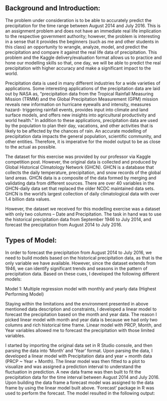 ## Background and Introduction:

The problem under consideration is to be able to accurately predict the precipitation for the  time range between August 2014 and July 2016. This is an assignment problem and does not have an immediate real life implication to the respective government authority; however, the problem is interesting in a sense that it provides the beginners (such as me and other students in this class) an opportunity to wrangle, analyze, model, and predict the precipitation and compare it against the real life data of precipitation. This problem and the Kaggle delivery/evaluation format allows us to practice and hone our modelling skills so that, one day, we will be able to predict the real precipitation with higher accuracy and make a significant impact to the world.

Precipitation data is used in many different industries for a wide varieties of applications. Some interesting applications of the precipitation data are laid out by NASA as, “precipitation data from the Tropical Rainfall Measuring Mission (TRMM) and the Global Precipitation Measurement (GPM) mission reveals new information on hurricane eyewalls and intensity, measures hazard- triggering rainfall events, provides input into climate and land surface models, and offers new insights into agricultural productivity and world health.” In addition to these applications, precipitation data are used by the population to plan their day, vacations, and other activities that is likely to be affected by the chances of rain. An accurate modelling of precipitation data impacts the general population, scientific community, and other entities. Therefore, it is imperative for the model output to be as close to the actual as possible.

The dataset for this exercise was provided by our professor via Kaggle competition post. However, the original data is collected and produced by Global Historical Climatology Network (GHCN). GHCN is a database that collects the daily temperature, precipitation, and snow records of the global land areas. GHCN data is a composite of the data formed by merging and validating data from different sources. There are over 40 variables in the GHCN-daily data set that replaced the older NCDC maintained data sets. GHCN is the world’s largest collection of daily climatological data with over 1.4 billion data values.

However, the dataset we received for this modelling exercise was a dataset with only two columns – Date and Precipitation. The task in hand was to use the historical precipitation data from September 1946 to July 2014, and forecast the precipitation from August 2014 to July  2016.

## Types of Model:

In order to forecast the precipitation from August 2014 to July 2016, we need to build models based on the historical precipitation data, as that is the only variable we have available.  However, since the dataset extends from 1946, we can identify significant trends and seasons in the pattern of precipitation data. Based on these cues, I developed the following different models:
 

Model 1: Multiple regression model with monthly and yearly data (Highest Performing Model)

Staying within the limitations and the environment presented in above mentioned data description and constraints, I developed a linear model to forecast the precipitation based on the month and year data. The reason I picked linear model with month and year data is because we had only two columns and rich historical time frame. Linear model with PRCP, Month, and Year variables allowed me to forecast the precipitation with those limited variables.

I started by importing the original data set in R Studio console, and then parsing the data into ‘Month’ and ‘Year’ format. Upon parsing the data, I developed a linear model with Precipitation data and year + month data (PRCP ~ Year + Month). The linear model was then fitted to a plot to visualize and was assigned a prediction interval to understand the fluctuation in prediction. A new data frame was then built to fit the precipitation data for the time interval between August 2014 and July 2016. Upon building the data frame a forecast model was assigned to the data frame by using the linear model built above. ‘Forecast’ package in R was used to perform the forecast. The model resulted in the following output:

